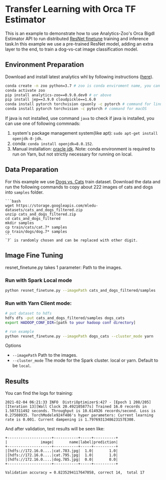 # Transfer Learning with Orca TF Estimator

This is an example to demonstrate how to use Analytics-Zoo's Orca Bigdl Estimator API to run distributed [ResNet finetune](https://github.com/intel-analytics/analytics-zoo/tree/master/pyzoo/zoo/examples/pytorch/train/resnet_finetune) training and inference task.In this example we use a pre-trained ResNet model, adding an extra layer to the end, to train a dog-vs-cat image classification model.

## Environment Preparation

Download and install latest analytics whl by following instructions ([here](https://analytics-zoo.github.io/master/#PythonUserGuide/install/#install-the-latest-nightly-build-wheels-for-pip)).

```bash
conda create -n zoo python=3.7 # zoo is conda enviroment name, you can set another name you like.
conda activate zoo
pip install analytics-zoo==0.9.0.dev0 # or above
pip install jep==3.9.0 cloudpickle==1.6.0
conda install pytorch torchvision cpuonly -c pytorch # command for linux
conda install pytorch torchvision -c pytorch # command for macOS
```
If java is not installed, use command `java` to check if java is installed, you can use one of following commnads:  
1. system's package management system(like apt): `sudo apt-get install openjdk-8-jdk`.  
2. conda: `conda install openjdk=8.0.152`.
3. Manual installation: [oracle jdk](https://www.oracle.com/java/technologies/javase/javase-jdk8-downloads.html).
Note: conda environment is required to run on Yarn, but not strictly necessary for running on local.

## Data Preparation
For this example we use [Dogs vs. Cats](https://storage.googleapis.com/mledu-datasets/cats_and_dogs_filtered.zip) train
dataset. Download the data and run the following commands to copy about 222 images of cats
and dogs into `samples` folder.

    ```bash
    wget https://storage.googleapis.com/mledu-datasets/cats_and_dogs_filtered.zip
    unzip cats_and_dogs_filtered.zip
    cd cats_and_dogs_filtered
    mkdir samples
    cp train/cats/cat.7* samples
    cp train/dogs/dog.7* samples
    ```
    `7` is randomly chosen and can be replaced with other digit.

## Image Fine Tuning
resnet_finetune.py takes 1 parameter: Path to the images.

### Run with Spark Local mode
```bash
python resnet_finetune.py --imagePath cats_and_dogs_filtered/samples
```

### Run with Yarn Client mode:
```bash
# put dataset to hdfs
hdfs dfs -put cats_and_dogs_filtered/samples dogs_cats 
export HADOOP_CONF_DIR=[path to your hadoop conf directory]

# run example
python resnet_finetune.py --imagePath dogs_cats --cluster_mode yarn
```

Options
* `--imagePath` Path to the images.
* `--cluster_mode` The mode for the Spark cluster. local or yarn. Default to be `local`.

## Results
You can find the logs for training:
```
2021-02-04 06:21:33 INFO  DistriOptimizer$:427 - [Epoch 1 208/205][Iteration 13][Wall Clock 20.492105877s] Trained 16.0 records in 1.507311492 seconds. Throughput is 10.614926 records/second. Loss is 0.27508935. TorchModele924f486's hyper parameters: Current learning rate is 0.001. Current dampening is 1.7976931348623157E308.
```
And after validation, test results will be seen like:
```
+--------------------+-----------+-----+----------+
|               image|       name|label|prediction|
+--------------------+-----------+-----+----------+
|[hdfs://172.16.0....|cat.783.jpg|  1.0|       1.0|
|[hdfs://172.16.0....|cat.795.jpg|  1.0|       1.0|
|[hdfs://172.16.0....|dog.785.jpg|  0.0|       0.0|
+--------------------+-----------+-----+----------+

Validation accuracy = 0.8235294117647058, correct 14,  total 17
```
